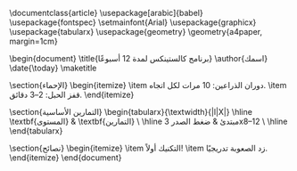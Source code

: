 \documentclass{article}
\usepackage[arabic]{babel}
\usepackage{fontspec}
\setmainfont{Arial}
\usepackage{graphicx}
\usepackage{tabularx}
\usepackage{geometry}
\geometry{a4paper, margin=1cm}

\begin{document}
\title{برنامج كالستينكس لمدة 12 أسبوعًا}
\author{اسمك}
\date{\today}
\maketitle

\section{الإحماء}
\begin{itemize}
    \item دوران الذراعين: 10 مرات لكل اتجاه.
    \item قفز الحبل: 2–3 دقائق.
\end{itemize}

\section{التمارين الأساسية}
\begin{tabularx}{\textwidth}{|l|X|}
\hline
\textbf{المستوى} & \textbf{التمارين} \\ \hline
مبتدئ & ضغط الصدر 3x8–12 \\ \hline
\end{tabularx}

\section{نصائح}
\begin{itemize}
    \item التكنيك أولاً!
    \item زد الصعوبة تدريجيًا.
\end{itemize}
\end{document}
